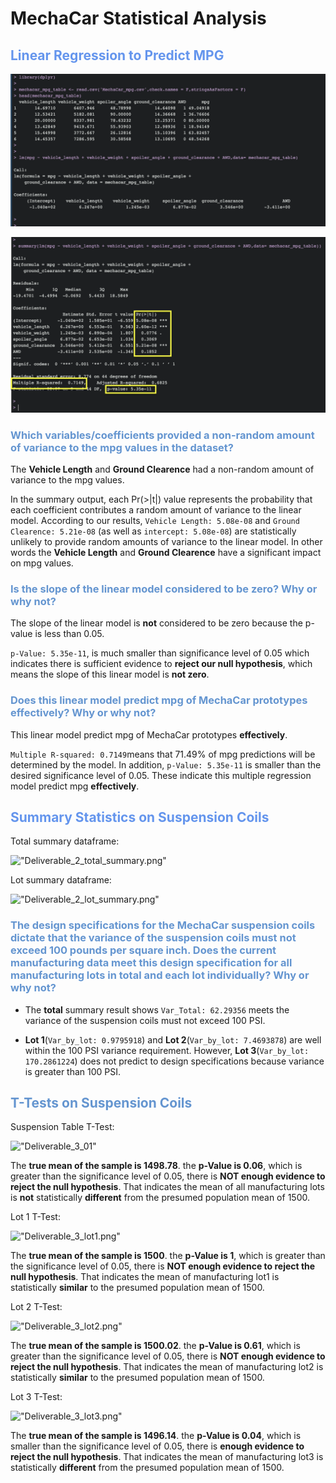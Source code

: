 
# MechaCar Statistical Analysis

## <font color=#6495ED>Linear Regression to Predict MPG</font>
!["Deliverable_1_lm"](https://github.com/NingYang2022/MechaCar_Statistical_Analysis/blob/main/images/Deliverable_1_lm.png?raw=true)

!["Deliverable_1_summary"](https://github.com/NingYang2022/MechaCar_Statistical_Analysis/blob/main/images/Deliverable_1_summary.png?raw=true)

### <font color=#6495D>Which variables/coefficients provided a non-random amount of variance to the mpg values in the dataset?</font>

The **Vehicle Length** and **Ground Clearence** had a non-random amount of variance to the mpg values.

In the summary output, each Pr(>|t|) value represents the probability that each coefficient contributes a random amount of variance to the linear model. According to our results, ```Vehicle Length: 5.08e-08``` and ```Ground Clearence: 5.21e-08``` (as well as ```intercept: 5.08e-08```) are statistically unlikely to provide random amounts of variance to the linear model. In other words the **Vehicle Length** and **Ground Clearence** have a significant impact on mpg values.

### <font color=#6495D>Is the slope of the linear model considered to be zero? Why or why not?</font>

The slope of the linear model is **not** considered to be zero because the p-value is less than 0.05.

```p-Value: 5.35e-11```, is much smaller than significance level of 0.05 which indicates there is sufficient evidence to **reject our null hypothesis**, which means the slope of this linear model is **not zero**.


### <font color=#6495D>Does this linear model predict mpg of MechaCar prototypes effectively? Why or why not?</font>
This linear model predict mpg of MechaCar prototypes **effectively**.

```Multiple R-squared: 0.7149```means that 71.49% of mpg predictions will be determined by the model. In addition, ```p-Value: 5.35e-11``` is smaller than the desired significance level of 0.05. These indicate this multiple regression model predict mpg **effectively**.

## <font color=#6495ED>Summary Statistics on Suspension Coils</font>

Total summary dataframe:

!["Deliverable_2_total_summary.png"](https://github.com/NingYang2022/MechaCar_Statistical_Analysis/blob/main/images/Deliverable_2_total_summary.png?raw=true)

Lot summary dataframe:

!["Deliverable_2_lot_summary.png"](https://github.com/NingYang2022/MechaCar_Statistical_Analysis/blob/main/images/Deliverable_2_lot_summary.png?raw=true)

### <font color=#6495D>The design specifications for the MechaCar suspension coils dictate that the variance of the suspension coils must not exceed 100 pounds per square inch. Does the current manufacturing data meet this design specification for all manufacturing lots in total and each lot individually? Why or why not?</font>

* The **total** summary result shows ```Var_Total: 62.29356``` meets the variance of the suspension coils must not exceed 100 PSI.

* **Lot 1**(```Var_by_lot: 0.9795918```) and **Lot 2**(```Var_by_lot: 7.4693878```) are well within the 100 PSI variance requirement. However, **Lot 3**(```Var_by_lot: 170.2861224```) does not predict to design specifications because variance is greater than 100 PSI.

## <font color=#6495D> T-Tests on Suspension Coils</font>

Suspension Table T-Test:

!["Deliverable_3_01"](https://github.com/NingYang2022/MechaCar_Statistical_Analysis/blob/main/images/Deliverable_3_01.png?raw=true)

The **true mean of the sample is 1498.78**.  the **p-Value is 0.06**, which is greater than the  significance level of 0.05, there is **NOT enough evidence to reject the null hypothesis**. That indicates the mean of all  manufacturing lots is **not** statistically **different** from the presumed population mean of 1500.


Lot 1 T-Test:

!["Deliverable_3_lot1.png"](https://github.com/NingYang2022/MechaCar_Statistical_Analysis/blob/main/images/Deliverable_3_lot1.png?raw=true)

The **true mean of the sample is 1500**.  the **p-Value is 1**, which is greater than the  significance level of 0.05, there is **NOT enough evidence to reject the null hypothesis**. That indicates the mean of   manufacturing lot1 is statistically **similar** to the presumed population mean of 1500.


Lot 2 T-Test:

!["Deliverable_3_lot2.png"](https://github.com/NingYang2022/MechaCar_Statistical_Analysis/blob/main/images/Deliverable_3_lot2.png?raw=true)

The **true mean of the sample is 1500.02**.  the **p-Value is 0.61**, which is greater than the  significance level of 0.05, there is **NOT enough evidence to reject the null hypothesis**. That indicates the mean of  manufacturing lot2 is statistically **similar** to the presumed population mean of 1500.


Lot 3 T-Test:

!["Deliverable_3_lot3.png"](https://github.com/NingYang2022/MechaCar_Statistical_Analysis/blob/main/images/Deliverable_3_lot3.png?raw=true)

The **true mean of the sample is 1496.14**.  the **p-Value is 0.04**, which is smaller than the  significance level of 0.05, there is **enough evidence to reject the null hypothesis**. That indicates the mean of  manufacturing lot3 is statistically **different** from the presumed population mean of 1500.

